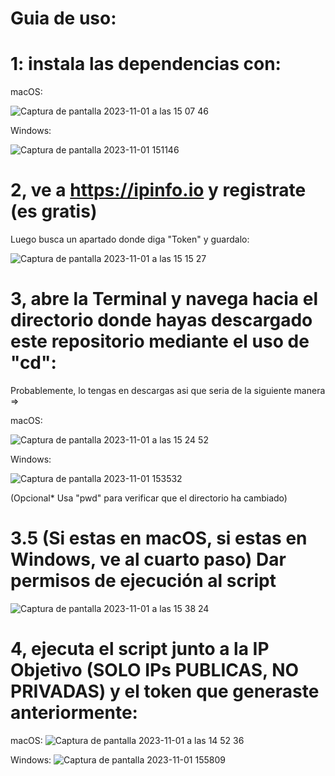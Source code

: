 # Guia de uso:

# 1: instala las dependencias con:

macOS:

![Captura de pantalla 2023-11-01 a las 15 07 46](https://github.com/witoo-source/FindMe.js/assets/133872532/b6d55d7d-514b-4b03-9403-61512abded12)

Windows: 

![Captura de pantalla 2023-11-01 151146](https://github.com/witoo-source/FindMe.js/assets/133872532/13703789-9884-4e21-9747-7654e6e0f4d4)


# 2, ve a https://ipinfo.io y registrate (es gratis) 

Luego busca un apartado donde diga "Token" y guardalo: 

![Captura de pantalla 2023-11-01 a las 15 15 27](https://github.com/witoo-source/FindMe.js/assets/133872532/eed1bfca-ce13-4af8-847f-047166a67fea)

# 3, abre la Terminal y navega hacia el directorio donde hayas descargado este repositorio mediante el uso de "cd":

 Probablemente, lo tengas en descargas asi que seria de la siguiente manera =>

 macOS:
 
 ![Captura de pantalla 2023-11-01 a las 15 24 52](https://github.com/witoo-source/FindMe.js/assets/133872532/5348f88d-a545-478a-8cc1-8459d083a45d)

 Windows:
 
 ![Captura de pantalla 2023-11-01 153532](https://github.com/witoo-source/FindMe.js/assets/133872532/024cbe73-b1a8-4d62-b2b1-0c867f820bb1)

 (Opcional* Usa "pwd" para verificar que el directorio ha cambiado)

# 3.5 (Si estas en macOS, si estas en Windows, ve al cuarto paso) Dar permisos de ejecución al script

![Captura de pantalla 2023-11-01 a las 15 38 24](https://github.com/witoo-source/FindMe.js/assets/133872532/9aff9c85-9181-478b-bda7-bc65a751a851)

# 4, ejecuta el script junto a la IP Objetivo (SOLO IPs PUBLICAS, NO PRIVADAS) y el token que generaste anteriormente:

macOS:
![Captura de pantalla 2023-11-01 a las 14 52 36](https://github.com/witoo-source/FindMe.js/assets/133872532/6d9b0bbf-fcf9-4615-bdd5-ebcd7dde9f76)

Windows: 
![Captura de pantalla 2023-11-01 155809](https://github.com/witoo-source/FindMe.js/assets/133872532/4847408a-5eb4-482a-88a0-e5cb9fac9451)



